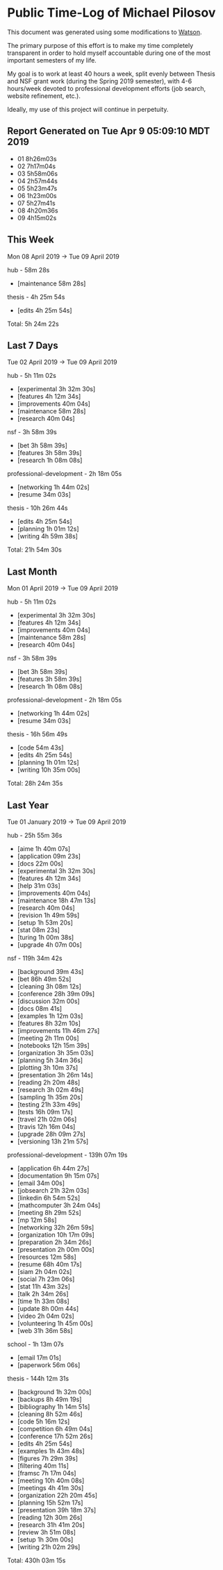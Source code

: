 # Public Time-Log of Michael Pilosov

This document was generated using some modifications to [Watson](https://github.com/TailorDev/Watson).

The primary purpose of this effort is to make my time completely transparent in order to hold myself accountable during one of the most important semesters of my life.

My goal is to work at least 40 hours a week, split evenly between Thesis and NSF grant work (during the Spring 2019 semester), with 4-6 hours/week devoted to professional development efforts (job search, website refinement, etc.). 

Ideally, my use of this project will continue in perpetuity.


## Report Generated on Tue Apr  9 05:09:10 MDT 2019

- 01 8h26m03s
- 02 7h17m04s
- 03 5h58m06s
- 04 2h57m44s
- 05 5h23m47s
- 06 1h23m00s
- 07 5h27m41s
- 08 4h20m36s
- 09 4h15m02s


## This Week
Mon 08 April 2019 -> Tue 09 April 2019

hub - 58m 28s
- [maintenance     58m 28s]  

thesis - 4h 25m 54s
- [edits  4h 25m 54s]  

Total: 5h 24m 22s


## Last 7 Days
Tue 02 April 2019 -> Tue 09 April 2019

hub - 5h 11m 02s
- [experimental  3h 32m 30s]  
- [features  4h 12m 34s]  
- [improvements     40m 04s]  
- [maintenance     58m 28s]  
- [research     40m 04s]  

nsf - 3h 58m 39s
- [bet  3h 58m 39s]  
- [features  3h 58m 39s]  
- [research  1h 08m 08s]  

professional-development - 2h 18m 05s
- [networking  1h 44m 02s]  
- [resume     34m 03s]  

thesis - 10h 26m 44s
- [edits  4h 25m 54s]  
- [planning  1h 01m 12s]  
- [writing  4h 59m 38s]  

Total: 21h 54m 30s


## Last Month
Mon 01 April 2019 -> Tue 09 April 2019

hub - 5h 11m 02s
- [experimental  3h 32m 30s]  
- [features  4h 12m 34s]  
- [improvements     40m 04s]  
- [maintenance     58m 28s]  
- [research     40m 04s]  

nsf - 3h 58m 39s
- [bet  3h 58m 39s]  
- [features  3h 58m 39s]  
- [research  1h 08m 08s]  

professional-development - 2h 18m 05s
- [networking  1h 44m 02s]  
- [resume     34m 03s]  

thesis - 16h 56m 49s
- [code     54m 43s]  
- [edits  4h 25m 54s]  
- [planning  1h 01m 12s]  
- [writing 10h 35m 00s]  

Total: 28h 24m 35s


## Last Year
Tue 01 January 2019 -> Tue 09 April 2019

hub - 25h 55m 36s
- [aime  1h 40m 07s]  
- [application     09m 23s]  
- [docs     22m 00s]  
- [experimental  3h 32m 30s]  
- [features  4h 12m 34s]  
- [help     31m 03s]  
- [improvements     40m 04s]  
- [maintenance 18h 47m 13s]  
- [research     40m 04s]  
- [revision  1h 49m 59s]  
- [setup  1h 53m 20s]  
- [stat     08m 23s]  
- [turing  1h 00m 38s]  
- [upgrade  4h 07m 00s]  

nsf - 119h 34m 42s
- [background     39m 43s]  
- [bet 86h 49m 52s]  
- [cleaning  3h 08m 12s]  
- [conference 28h 39m 09s]  
- [discussion     32m 00s]  
- [docs     08m 41s]  
- [examples  1h 12m 03s]  
- [features  8h 32m 10s]  
- [improvements 11h 46m 27s]  
- [meeting  2h 11m 00s]  
- [notebooks 12h 15m 39s]  
- [organization  3h 35m 03s]  
- [planning  5h 34m 36s]  
- [plotting  3h 10m 37s]  
- [presentation  3h 26m 14s]  
- [reading  2h 20m 48s]  
- [research  3h 02m 49s]  
- [sampling  1h 35m 20s]  
- [testing 21h 33m 49s]  
- [tests 16h 09m 17s]  
- [travel 21h 02m 06s]  
- [travis 12h 16m 04s]  
- [upgrade 28h 09m 27s]  
- [versioning 13h 21m 57s]  

professional-development - 139h 07m 19s
- [application  6h 44m 27s]  
- [documentation  9h 15m 07s]  
- [email     34m 00s]  
- [jobsearch 21h 32m 03s]  
- [linkedin  6h 54m 52s]  
- [mathcomputer  3h 24m 04s]  
- [meeting  8h 29m 52s]  
- [mp     12m 58s]  
- [networking 32h 26m 59s]  
- [organization 10h 17m 09s]  
- [preparation  2h 34m 26s]  
- [presentation  2h 00m 00s]  
- [resources     12m 58s]  
- [resume 68h 40m 17s]  
- [siam  2h 04m 02s]  
- [social  7h 23m 06s]  
- [stat 11h 43m 32s]  
- [talk  2h 34m 26s]  
- [time  1h 33m 08s]  
- [update  8h 00m 44s]  
- [video  2h 04m 02s]  
- [volunteering  1h 45m 00s]  
- [web 31h 36m 58s]  

school - 1h 13m 07s
- [email     17m 01s]  
- [paperwork     56m 06s]  

thesis - 144h 12m 31s
- [background  1h 32m 00s]  
- [backups  8h 49m 19s]  
- [bibliography  1h 14m 51s]  
- [cleaning  8h 52m 46s]  
- [code  5h 16m 12s]  
- [competition  6h 49m 04s]  
- [conference 17h 52m 26s]  
- [edits  4h 25m 54s]  
- [examples  1h 43m 48s]  
- [figures  7h 29m 39s]  
- [filtering     40m 11s]  
- [framsc  7h 17m 04s]  
- [meeting 10h 40m 08s]  
- [meetings  4h 41m 30s]  
- [organization 22h 20m 45s]  
- [planning 15h 52m 17s]  
- [presentation 39h 18m 37s]  
- [reading 12h 30m 26s]  
- [research 31h 41m 20s]  
- [review  3h 51m 08s]  
- [setup  1h 30m 00s]  
- [writing 21h 02m 29s]  

Total: 430h 03m 15s
